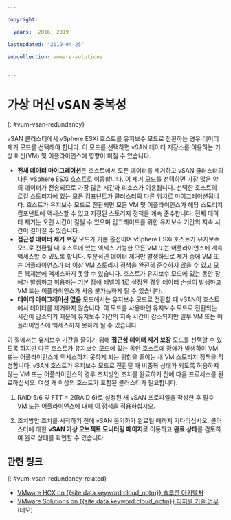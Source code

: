 ```yaml
---

copyright:

  years:  2016, 2019

lastupdated: "2019-04-25"

subcollection: vmware-solutions


---
```


# 가상 머신 vSAN 중복성
{: #vum-vsan-redundancy}

vSAN 클러스터에서 vSphere ESXi 호스트를 유지보수 모드로 전환하는 경우 데이터 제거 모드를 선택해야 합니다. 이 모드를 선택하면 vSAN 데이터 저장소를 이용하는 가상 머신(VM) 및 어플라이언스에 영향이 미칠 수 있습니다.
* **전체 데이터 마이그레이션**은 호스트에서 모든 데이터를 제거하고 vSAN 클러스터의 다른 vSphere ESXi 호스트로 이동합니다. 이 제거 모드를 선택하면 가장 많은 양의 데이터가 전송되므로 가장 많은 시간과 리소스가 이용됩니다. 선택한 호스트의 로컬 스토리지에 있는 모든 컴포넌트가 클러스터의 다른 위치로 마이그레이션됩니다. 호스트가 유지보수 모드로 전환되면 모든 VM 및 어플라이언스가 해당 스토리지 컴포넌트에 액세스할 수 있고 지정된 스토리지 정책을 계속 준수합니다. 전체 데이터 제거는 오랜 시간이 걸릴 수 있으며 업그레이드를 위한 유지보수 기간의 지속 시간이 길어질 수 있습니다.
* **접근성 데이터 제거 보장** 모드가 기본 옵션이며 vSphere ESXi 호스트가 유지보수 모드로 전환될 때 호스트에 있는 액세스 가능한 모든 VM 또는 어플라이언스에 계속 액세스할 수 있도록 합니다. 부분적인 데이터 제거만 발생하므로 제거 중에 VM 또는 어플라이언스가 더 이상 VM 스토리지 정책을 완전히 준수하지 않을 수 있고 모든 복제본에 액세스하지 못할 수 있습니다. 호스트가 유지보수 모드에 있는 동안 장애가 발생하고 허용하는 기본 장애 레벨이 1로 설정된 경우 데이터 손실이 발생하고 VM 또는 어플라이언스가 사용 불가능하게 될 수 있습니다.
* **데이터 마이그레이션 없음** 모드에서는 유지보수 모드로 전환할 때 vSAN이 호스트에서 데이터를 제거하지 않습니다. 이 모드를 사용하면 유지보수 모드로 전환되는 시간이 감소되기 때문에 유지보수 기간의 지속 시간이 감소되지만 일부 VM 또는 어플라이언스에 액세스하지 못하게 될 수 있습니다.

이 절에서는 유지보수 기간을 줄이기 위해 **접근성 데이터 제거 보장** 모드를 선택할 수 있도록 하지만 다른 호스트가 유지보수 모드에 있는 동안 호스트에 장애가 발생하여 VM 또는 어플라이언스에 액세스하지 못하게 되는 위험을 줄이는 새 VM 스토리지 정책을 작성합니다. vSAN 호스트가 유지보수 모드로 전환될 때 비중복 상태가 되도록 허용하지 않는 VM 또는 어플라이언스의 경우 조치방안 조치를 완료하기 전에 다음 프로세스를 완료하십시오. 여섯 개 이상의 호스트가 포함된 클러스터가 필요합니다.

1. RAID 5/6 및 FTT = 2(RAID 6)로 설정된 새 vSAN 프로파일을 작성한 후 필수 VM 또는 어플라이언스에 대해 이 정책을 적용하십시오.

2. 조치방안 조치를 시작하기 전에 vSAN 동기화가 완료될 때까지 기다리십시오. 클러스터에 대한 **vSAN 가상 오브젝트 모니터링 페이지**로 이동하고 **완료 상태**를 검토하여 완료 상태를 확인할 수 있습니다.

## 관련 링크
{: #vum-vsan-redundancy-related}

* [VMware HCX on {{site.data.keyword.cloud_notm}} 솔루션 아키텍처](/docs/services/vmwaresolutions/services?topic=vmware-solutions-hcx-archi-intro#hcx-archi-intro)
* [VMware Solutions on {{site.data.keyword.cloud_notm}} 디지털 기술 업무](https://ibm-dte.mybluemix.net/vmware)(데모)
